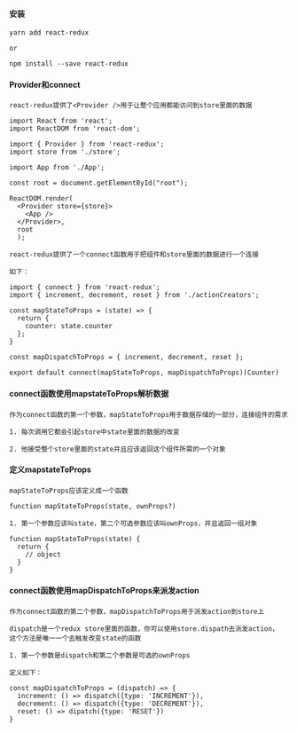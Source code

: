 #### 安装
>

    yarn add react-redux

    or

    npm install --save react-redux

#### Provider和connect
>

    react-redux提供了<Provider />用于让整个应用都能访问到store里面的数据

    import React from 'react';
    import ReactDOM from 'react-dom';

    import { Provider } from 'react-redux';
    import store from './store';

    import App from './App';

    const root = document.getElementById("root");

    ReactDOM.render(
      <Provider store={store}>
        <App />
      </Provider>,
      root
      );

    react-redux提供了一个connect函数用于把组件和store里面的数据进行一个连接

    如下：

    import { connect } from 'react-redux';
    import { increment, decrement, reset } from './actionCreators';

    const mapStateToProps = (state) => {
      return {
        counter: state.counter
      };
    }

    const mapDispatchToProps = { increment, decrement, reset };

    export default connect(mapStateToProps, mapDispatchToProps)(Counter)

#### connect函数使用mapstateToProps解析数据
>

    作为connect函数的第一个参数，mapStateToProps用于数据存储的一部分，连接组件的需求

    1. 每次调用它都会引起store中state里面的数据的改变

    2. 他接受整个store里面的state并且应该返回这个组件所需的一个对象

#### 定义mapstateToProps
>

    mapStateToProps应该定义成一个函数

    function mapStateToProps(state, ownProps?)

    1. 第一个参数应该叫state，第二个可选参数应该叫ownProps，并且返回一组对象

    function mapStateToProps(state) {
      return {
        // object
      }
    }

#### connect函数使用mapDispatchToProps来派发action
>

    作为connect函数的第二个参数，mapDispatchToProps用于派发action到store上

    dispatch是一个redux store里面的函数，你可以使用store.dispath去派发action，
    这个方法是唯一一个去触发改变state的函数

    1. 第一个参数是dispatch和第二个参数是可选的ownProps

    定义如下：

    const mapDispatchToProps = (dispatch) => {
      increment: () => dispatch({type: 'INCREMENT'}),
      decrement: () => dispatch({type: 'DECREMENT'}),
      reset: () => dipatch({type: 'RESET'})
    }
